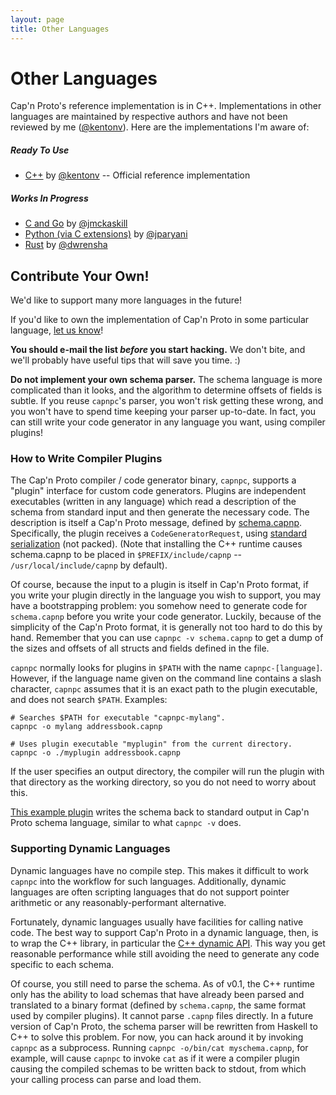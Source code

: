 ```yaml
---
layout: page
title: Other Languages
---
```


# Other Languages

Cap'n Proto's reference implementation is in C++.  Implementations in other languages are
maintained by respective authors and have not been reviewed by me
([@kentonv](https://github.com/kentonv)).  Here are the implementations I'm aware of:

##### Ready To Use

* [C++](cxx.html) by [@kentonv](https://github.com/kentonv) -- Official reference implementation

##### Works In Progress

* [C and Go](https://github.com/jmckaskill/go-capnproto) by
  [@jmckaskill](https://github.com/jmckaskill)
* [Python (via C extensions)](https://github.com/jparyani/capnpc-python-cpp) by
  [@jparyani](https://github.com/jparyani)
* [Rust](https://github.com/dwrensha/capnproto-rust) by [@dwrensha](https://github.com/dwrensha)

## Contribute Your Own!

We'd like to support many more languages in the future!

If you'd like to own the implementation of Cap'n Proto in some particular language,
[let us know](https://groups.google.com/group/capnproto)!

**You should e-mail the list _before_ you start hacking.**  We don't bite, and we'll probably have
useful tips that will save you time.  :)

**Do not implement your own schema parser.**  The schema language is more complicated than it
looks, and the algorithm to determine offsets of fields is subtle.  If you reuse `capnpc`'s parser,
you won't risk getting these wrong, and you won't have to spend time keeping your parser up-to-date.
In fact, you can still write your code generator in any language you want, using compiler plugins!

### How to Write Compiler Plugins

The Cap'n Proto compiler / code generator binary, `capnpc`, supports a "plugin" interface for
custom code generators.  Plugins are independent executables (written in any language) which read
a description of the schema from standard input and then generate the necessary code.  The
description is itself a Cap'n Proto message, defined by
[schema.capnp](https://github.com/kentonv/capnproto/blob/master/c%2B%2B/src/capnp/schema.capnp).
Specifically, the plugin receives a `CodeGeneratorRequest`, using
[standard serialization](http://kentonv.github.io/capnproto/encoding.html#serialization_over_a_stream)
(not packed).  (Note that installing the C++ runtime causes schema.capnp to be placed in
`$PREFIX/include/capnp` -- `/usr/local/include/capnp` by default).

Of course, because the input to a plugin is itself in Cap'n Proto format, if you write your
plugin directly in the language you wish to support, you may have a bootstrapping problem:  you
somehow need to generate code for `schema.capnp` before you write your code generator.  Luckily,
because of the simplicity of the Cap'n Proto format, it is generally not too hard to do this by
hand.  Remember that you can use `capnpc -v schema.capnp` to get a dump of the sizes and offsets
of all structs and fields defined in the file.

`capnpc` normally looks for plugins in `$PATH` with the name `capnpc-[language]`.  However, if the
language name given on the command line contains a slash character, `capnpc` assumes that it is an
exact path to the plugin executable, and does not search `$PATH`.  Examples:

    # Searches $PATH for executable "capnpc-mylang".
    capnpc -o mylang addressbook.capnp

    # Uses plugin executable "myplugin" from the current directory.
    capnpc -o ./myplugin addressbook.capnp

If the user specifies an output directory, the compiler will run the plugin with that directory
as the working directory, so you do not need to worry about this.

[This example plugin](https://github.com/kentonv/capnproto/blob/master/c%2B%2B/src/capnp/compiler/capnpc-capnp.c%2B%2B)
writes the schema back to standard output in Cap'n Proto schema language, similar to what
`capnpc -v` does.

### Supporting Dynamic Languages

Dynamic languages have no compile step.  This makes it difficult to work `capnpc` into the workflow
for such languages.  Additionally, dynamic languages are often scripting languages that do not
support pointer arithmetic or any reasonably-performant alternative.

Fortunately, dynamic languages usually have facilities for calling native code.  The best way to
support Cap'n Proto in a dynamic language, then, is to wrap the C++ library, in particular the
[C++ dynamic API](cxx.html#dynamic_reflection).  This way you get reasonable performance while
still avoiding the need to generate any code specific to each schema.

Of course, you still need to parse the schema.  As of v0.1, the C++ runtime only has the ability
to load schemas that have already been parsed and translated to a binary format (defined by
`schema.capnp`, the same format used by compiler plugins).  It cannot parse `.capnp` files directly.
In a future version of Cap'n Proto, the schema parser will be rewritten from Haskell to C++ to
solve this problem.  For now, you can hack around it by invoking `capnpc` as a subprocess.  Running
`capnpc -o/bin/cat myschema.capnp`, for example, will cause `capnpc` to invoke `cat` as if it were
a compiler plugin causing the compiled schemas to be written back to stdout, from which your calling
process can parse and load them.
